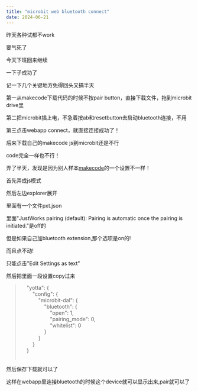 ```yaml
---
title: "microbit web bluetooth connect"
date: 2024-06-21
---
```


<p>昨天各种试都不work</p>
<p>要气死了</p>
<p>今天下班回来继续</p>
<p>一下子成功了</p>
<p>记一下几个关键地方免得回头又搞半天</p>
<p>第一从makecode下载代码的时候不按pair button，直接下载文件，拖到microbit drive里</p>
<p>第二把microbit插上电，不急着按ab和resetbutton去启动bluetooth连接，不用</p>
<p>第三点击webapp connect，就直接连接成功了！</p>
<p>后来下载自己的makecode js到microbit还是不行</p>
<p>code完全一样也不行！</p>
<p>弄了半天，发现是因为别人样本<a href="https://makecode.microbit.org/_C06XuChrjRvs">makecode</a>的一个设置不一样！</p>
<p>首先弄成js模式</p>
<p>然后左边explorer展开</p>
<p>里面有一个文件pxt.json</p>
<p>里面"JustWorks pairing (default): Pairing is automatic once the pairing is initiated."是off的</p>
<p>但是如果自己加bluetooth extension,那个选项是on的!</p>
<p>而且点不动!</p>
<p>只能点击"Edit Settings as text"</p>
<p>然后把里面一段设置copy过来</p>
<div>
<blockquote>
<div>    "yotta": {</div>
<div>        "config": {</div>
<div>            "microbit-dal": {</div>
<div>                "bluetooth": {</div>
<div>                    "open": 1,</div>
<div>                    "pairing_mode": 0,</div>
<div>                    "whitelist": 0</div>
<div>                }</div>
<div>            }</div>
<div>        }</div>
<div>    }</div>
<div> </div>
</blockquote>
</div>

<!-- wp:paragraph -->
<p>然后保存下载就可以了</p>
<!-- /wp:paragraph -->

<!-- wp:paragraph -->
<p>这样在webapp里连接bluetooth的时候这个device就可以显示出来,pair就可以了</p>
<!-- /wp:paragraph -->
